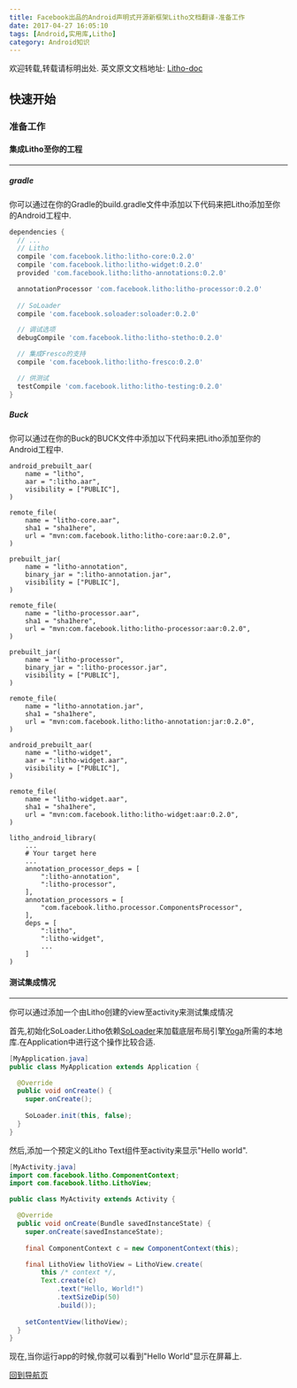 ```yaml
---
title: Facebook出品的Android声明式开源新框架Litho文档翻译-准备工作
date: 2017-04-27 16:05:10
tags: [Android,实用库,Litho]
category: Android知识
---
```


欢迎转载,转载请标明出处.
英文原文文档地址: [Litho-doc](http://fblitho.com/docs/getting-started)
## 快速开始
### 准备工作

</p>
</p>

#### 集成Litho至你的工程
---

</p>
</p>

##### gradle

</p>
</p>

你可以通过在你的Gradle的build.gradle文件中添加以下代码来把Litho添加至你的Android工程中.
``` gradle
dependencies {
  // ...
  // Litho
  compile 'com.facebook.litho:litho-core:0.2.0'
  compile 'com.facebook.litho:litho-widget:0.2.0'
  provided 'com.facebook.litho:litho-annotations:0.2.0'

  annotationProcessor 'com.facebook.litho:litho-processor:0.2.0'
  
  // SoLoader 
  compile 'com.facebook.soloader:soloader:0.2.0'

  // 调试选项
  debugCompile 'com.facebook.litho:litho-stetho:0.2.0'

  // 集成Fresco的支持
  compile 'com.facebook.litho:litho-fresco:0.2.0'

  // 供测试
  testCompile 'com.facebook.litho:litho-testing:0.2.0'
}
```

</p>
</p>

##### Buck

</p>
</p>

你可以通过在你的Buck的BUCK文件中添加以下代码来把Litho添加至你的Android工程中.
``` buck
android_prebuilt_aar(
    name = "litho",
    aar = ":litho.aar",
    visibility = ["PUBLIC"],
)

remote_file(
    name = "litho-core.aar",
    sha1 = "sha1here",
    url = "mvn:com.facebook.litho:litho-core:aar:0.2.0",
)

prebuilt_jar(
    name = "litho-annotation",
    binary_jar = ":litho-annotation.jar",
    visibility = ["PUBLIC"],
)

remote_file(
    name = "litho-processor.aar",
    sha1 = "sha1here",
    url = "mvn:com.facebook.litho:litho-processor:aar:0.2.0",
)

prebuilt_jar(
    name = "litho-processor",
    binary_jar = ":litho-processor.jar",
    visibility = ["PUBLIC"],
)

remote_file(
    name = "litho-annotation.jar",
    sha1 = "sha1here",
    url = "mvn:com.facebook.litho:litho-annotation:jar:0.2.0",
)

android_prebuilt_aar(
    name = "litho-widget",
    aar = ":litho-widget.aar",
    visibility = ["PUBLIC"],
)

remote_file(
    name = "litho-widget.aar",
    sha1 = "sha1here",
    url = "mvn:com.facebook.litho:litho-widget:aar:0.2.0",
)

litho_android_library(
    ...
    # Your target here
    ...
    annotation_processor_deps = [
        ":litho-annotation",
        ":litho-processor",
    ],
    annotation_processors = [
        "com.facebook.litho.processor.ComponentsProcessor",
    ],
    deps = [
        ":litho",
        ":litho-widget",
        ...
    ]
)
```

</p>
</p>

#### 测试集成情况
---
你可以通过添加一个由Litho创建的view至activity来测试集成情况

首先,初始化SoLoader.Litho依赖[SoLoader](https://github.com/facebook/SoLoader)来加载底层布局引擎[Yoga](https://facebook.github.io/yoga/)所需的本地库.在Application中进行这个操作比较合适.

``` java
[MyApplication.java]
public class MyApplication extends Application {

  @Override
  public void onCreate() {
    super.onCreate();
    
    SoLoader.init(this, false);
  }
}
```

然后,添加一个预定义的Litho Text组件至activity来显示"Hello world".

``` java 
[MyActivity.java]
import com.facebook.litho.ComponentContext;
import com.facebook.litho.LithoView;

public class MyActivity extends Activity {

  @Override
  public void onCreate(Bundle savedInstanceState) {
    super.onCreate(savedInstanceState);
    
    final ComponentContext c = new ComponentContext(this);

    final LithoView lithoView = LithoView.create(
    	this /* context */, 
    	Text.create(c)
            .text("Hello, World!")
            .textSizeDip(50)
            .build());
    	
    setContentView(lithoView);
  }
}

```

现在,当你运行app的时候,你就可以看到"Hello World"显示在屏幕上.

</p>
</p>
</p>
</p>

[回到导航页](https://shikieiki.github.io/2017/05/04/Facebook%E5%87%BA%E5%93%81%E7%9A%84Android%E5%A3%B0%E6%98%8E%E5%BC%8F%E5%BC%80%E6%BA%90%E6%96%B0%E6%A1%86%E6%9E%B6Litho%E6%96%87%E6%A1%A3%E7%BF%BB%E8%AF%91-%E6%80%BB%E8%A7%88%E5%92%8C%E5%AF%BC%E8%88%AA/)

</p>
</p>
</p>
</p>